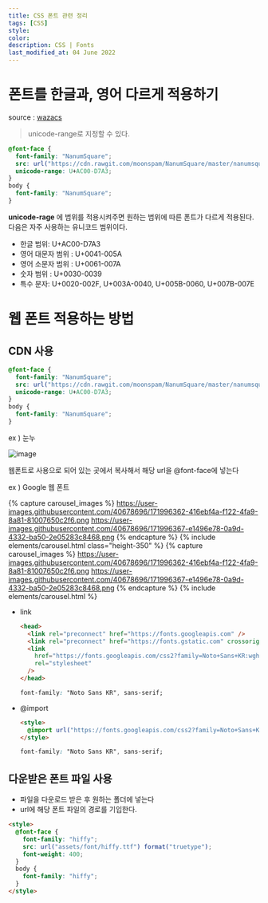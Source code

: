```yaml
---
title: CSS 폰트 관련 정리
tags: [CSS]
style:
color:
description: CSS | Fonts
last_modified_at: 04 June 2022
---
```


# 폰트를 한글과, 영어 다르게 적용하기

source : [wazacs](https://wazacs.tistory.com/48)

> unicode-range로 지정할 수 있다.

```css
@font-face {
  font-family: "NanumSquare";
  src: url("https://cdn.rawgit.com/moonspam/NanumSquare/master/nanumsquare.css");
  unicode-range: U+AC00-D7A3;
}
body {
  font-family: "NanumSquare";
}
```

**unicode-rage** 에 범위를 적용시켜주면 원하는 범위에 따른 폰트가 다르게 적용된다. 다음은 자주 사용하는 유니코드 범위이다.

- 한글 범위: U+AC00-D7A3
- 영어 대문자 범위 : U+0041-005A
- 영어 소문자 범위 : U+0061-007A
- 숫자 범위 : U+0030-0039
- 특수 문자: U+0020-002F, U+003A-0040, U+005B-0060, U+007B-007E

# 웹 폰트 적용하는 방법

## CDN 사용

```css
@font-face {
  font-family: "NanumSquare";
  src: url("https://cdn.rawgit.com/moonspam/NanumSquare/master/nanumsquare.css");
  unicode-range: U+AC00-D7A3;
}
body {
  font-family: "NanumSquare";
}
```

ex ) 눈누

![image](https://user-images.githubusercontent.com/40678696/171996294-b5745f74-595c-4ae7-b5a0-e33b77d8de49.png)

웹폰트로 사용으로 되어 있는 곳에서 복사해서 해당 url을 @font-face에 넣는다

ex ) Google 웹 폰트

{% capture carousel_images %}
https://user-images.githubusercontent.com/40678696/171996362-416ebf4a-f122-4fa9-8a81-81007650c2f6.png
https://user-images.githubusercontent.com/40678696/171996367-e1496e78-0a9d-4332-ba50-2e05283c8468.png
{% endcapture %}
{% include elements/carousel.html  class="height-350" %}
{% capture carousel_images %}
https://user-images.githubusercontent.com/40678696/171996362-416ebf4a-f122-4fa9-8a81-81007650c2f6.png
https://user-images.githubusercontent.com/40678696/171996367-e1496e78-0a9d-4332-ba50-2e05283c8468.png
{% endcapture %}
{% include elements/carousel.html %}

- link

  ```html
  <head>
    <link rel="preconnect" href="https://fonts.googleapis.com" />
    <link rel="preconnect" href="https://fonts.gstatic.com" crossorigin />
    <link
      href="https://fonts.googleapis.com/css2?family=Noto+Sans+KR:wght@100&display=swap"
      rel="stylesheet"
    />
  </head>
  ```

  ```css
  font-family: "Noto Sans KR", sans-serif;
  ```

- @import

  ```html
  <style>
    @import url("https://fonts.googleapis.com/css2?family=Noto+Sans+KR:wght@100&display=swap");
  </style>
  ```

  ```css
  font-family: "Noto Sans KR", sans-serif;
  ```

## 다운받은 폰트 파일 사용

- 파일을 다운로드 받은 후 원하는 폴더에 넣는다
- url에 해당 폰트 파일의 경로를 기입한다.

```html
<style>
  @font-face {
    font-family: "hiffy";
    src: url("assets/font/hiffy.ttf") format("truetype");
    font-weight: 400;
  }
  body {
    font-family: "hiffy";
  }
</style>
```
